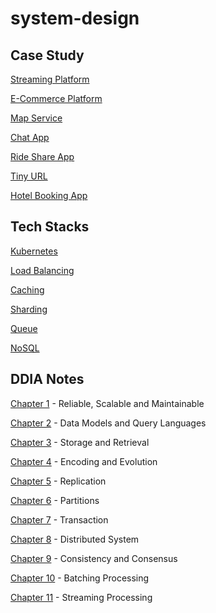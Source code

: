 # system-design
## Case Study
[Streaming Platform](/case-study/streaming-platform/)

[E-Commerce Platform](/case-study/ecommerce-platform/)

[Map Service](/case-study/map-service/)

[Chat App](/case-study/chat-app/)

[Ride Share App](/case-study/ride-share-app/)

[Tiny URL](/case-study/tiny-url/)

[Hotel Booking App](/case-study/hotel-booking/)

## Tech Stacks
[Kubernetes](https://github.com/douyouzhe/system-design/tree/main/tech-stacks/kubernetes)

[Load Balancing](https://github.com/douyouzhe/system-design/tree/main/tech-stacks/load-balancing)

[Caching](https://github.com/douyouzhe/system-design/tree/main/tech-stacks/caching)

[Sharding](https://github.com/douyouzhe/system-design/tree/main/tech-stacks/sharding)

[Queue](https://github.com/douyouzhe/system-design/tree/main/tech-stacks/queue)

[NoSQL](https://github.com/douyouzhe/system-design/tree/main/tech-stacks/nosql)

## DDIA Notes
[Chapter 1](https://github.com/douyouzhe/system-design/tree/main/DDIA-notes/chapter1) - Reliable, Scalable and Maintainable

[Chapter 2](https://github.com/douyouzhe/system-design/tree/main/DDIA-notes/chapter2) - Data Models and Query Languages

[Chapter 3](https://github.com/douyouzhe/system-design/tree/main/DDIA-notes/chapter3) - Storage and Retrieval

[Chapter 4](https://github.com/douyouzhe/system-design/tree/main/DDIA-notes/chapter4) - Encoding and Evolution

[Chapter 5](https://github.com/douyouzhe/system-design/tree/main/DDIA-notes/chapter5) - Replication

[Chapter 6](https://github.com/douyouzhe/system-design/tree/main/DDIA-notes/chapter6) - Partitions

[Chapter 7](https://github.com/douyouzhe/system-design/tree/main/DDIA-notes/chapter7) - Transaction

[Chapter 8](https://github.com/douyouzhe/system-design/tree/main/DDIA-notes/chapter8) - Distributed System

[Chapter 9](https://github.com/douyouzhe/system-design/tree/main/DDIA-notes/chapter9) - Consistency and Consensus

[Chapter 10](https://github.com/douyouzhe/system-design/tree/main/DDIA-notes/chapter10) - Batching Processing

[Chapter 11](https://github.com/douyouzhe/system-design/tree/main/DDIA-notes/chapter11) - Streaming Processing